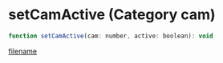 # setCamActive (Category cam)

```js
function setCamActive(cam: number, active: boolean): void
```

[filename](setCamActive_m.md ':include')